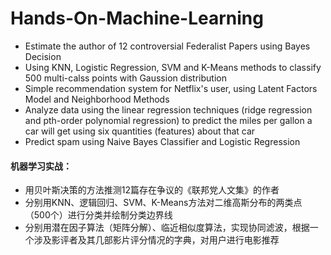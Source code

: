 # Hands-On-Machine-Learning

- Estimate the author of 12 controversial Federalist Papers using Bayes Decision
- Using KNN, Logistic Regression, SVM and K-Means methods to classify 500 multi-calss points with Gaussion distribution
- Simple recommendation system for Netflix's user, using Latent Factors Model and Neighborhood Methods
- Analyze data using the linear regression techniques (ridge regression and pth-order polynomial regression) to predict the miles per gallon a car will get using six quantities (features) about that car
- Predict spam using Naive Bayes Classifier and Logistic Regression



#### 机器学习实战：

- 用贝叶斯决策的方法推测12篇存在争议的《联邦党人文集》的作者
- 分别用KNN、逻辑回归、SVM、K-Means方法对二维高斯分布的两类点（500个）进行分类并绘制分类边界线
- 分别用潜在因子算法（矩阵分解）、临近相似度算法，实现协同滤波，根据一个涉及影评者及其几部影片评分情况的字典，对用户进行电影推荐